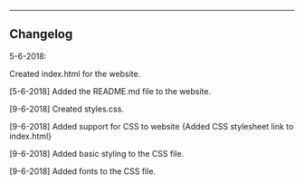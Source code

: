----------
Changelog
----------
5-6-2018: 

Created index.html for the website.

[5-6-2018] Added the README.md file to the website.

[9-6-2018] Created styles.css.

[9-6-2018] Added support for CSS to website {Added CSS stylesheet link to index.html}

[9-6-2018] Added basic styling to the CSS file.

[9-6-2018] Added fonts to the CSS file.
